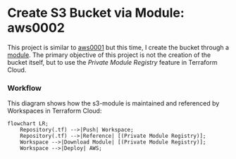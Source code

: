 # Create S3 Bucket via Module: aws0002
This project is similar to [aws0001](../aws0001/) but this time, I create the bucket through a [module](https://github.com/carlos-castillo-a/s3-module). The primary objective of this project is not the creation of the bucket itself, but to use the _Private Module Registry_ feature in Terraform Cloud.

### Workflow
This diagram shows how the s3-module is maintained and referenced by Workspaces in Terraform Cloud:

```mermaid
flowchart LR;
    Repository(.tf) -->|Push| Workspace;
    Repository(.tf) -->|Reference| [(Private Module Registry)];
    Workspace -->|Download Module| [(Private Module Registry)];
    Workspace -->|Deploy| AWS;
```